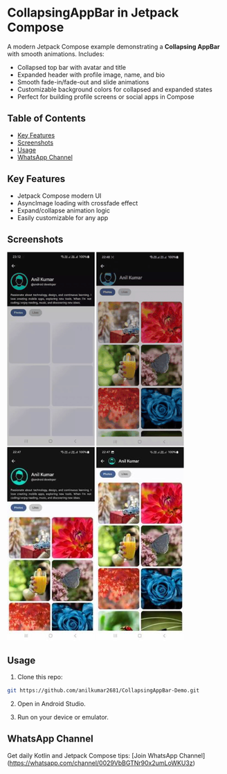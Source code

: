# CollapsingAppBar in Jetpack Compose

A modern Jetpack Compose example demonstrating a **Collapsing AppBar** with smooth animations.
Includes:

- Collapsed top bar with avatar and title
- Expanded header with profile image, name, and bio
- Smooth fade-in/fade-out and slide animations
- Customizable background colors for collapsed and expanded states
- Perfect for building profile screens or social apps in Compose

## Table of Contents

- [Key Features](#key-features)
- [Screenshots](#screenshots)
- [Usage](#usage)
- [WhatsApp Channel](#whatsapp-channel)

## Key Features

- Jetpack Compose modern UI
- AsyncImage loading with crossfade effect
- Expand/collapse animation logic
- Easily customizable for any app

## Screenshots
![Loading_images](screenshots/loading.gif)
![Collapsing AppBar Demo](screenshots/demo.gif)
![Expanded AppBar](screenshots/expanded.jpeg)
![Collapsed AppBar](screenshots/collapsed.jpeg)

## Usage

1. Clone this repo:

```bash
git https://github.com/anilkumar2681/CollapsingAppBar-Demo.git
```
2. Open in Android Studio.

3. Run on your device or emulator.

## WhatsApp Channel
Get daily Kotlin and Jetpack Compose tips: [Join WhatsApp Channel] (https://whatsapp.com/channel/0029VbBGTNr90x2umLoWKU3z)